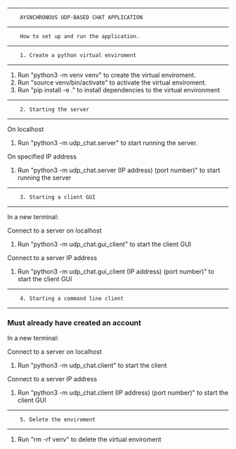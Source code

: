 -----------------------------------------------------------------
        AYSNCHRONOUS UDP-BASED CHAT APPLICATION
-----------------------------------------------------------------

        How to set up and run the application.

-----------------------------------------------------------------
        1. Create a python virtual enviroment
-----------------------------------------------------------------

1. Run "python3 -m venv venv" to create the virtual enviroment.
2. Run "source venv/bin/activate" to activate the virtual enviroment.
3. Run "pip install -e ." to install dependencies to the virtual environment

-----------------------------------------------------------------
        2. Starting the server
-----------------------------------------------------------------

On localhost
1. Run "python3 -m udp_chat.server" to start running the server. 

On specified IP address
1. Run "python3 -m udp_chat.server (IP address) (port number)" to start running the server

-----------------------------------------------------------------
        3. Starting a client GUI
-----------------------------------------------------------------

In a new terminal:

Connect to a server on localhost
1. Run "python3 -m udp_chat.gui_client" to start the client GUI 

Connect to a server IP address 
1. Run "python3 -m udp_chat.gui_client (IP address) (port number)" to start the client GUI

-----------------------------------------------------------------
        4. Starting a command line client
-----------------------------------------------------------------

### Must already have created an account ###

In a new terminal:

Connect to a server on localhost
1. Run "python3 -m udp_chat.client" to start the client 

Connect to a server IP address 
1. Run "python3 -m udp_chat.client (IP address) (port number)" to start the client GUI 

-----------------------------------------------------------------
        5. Delete the enviroment
-----------------------------------------------------------------

1. Run "rm -rf venv" to delete the virtual enviroment